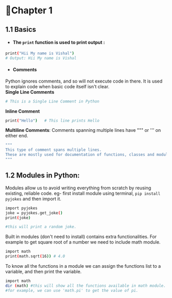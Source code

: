 # 📝Chapter 1  
## 1.1 Basics

- #### The ```print``` function is used to print output :
```bash
print("Hii My name is Vishal")
# Output: Hii My name is Vishal
```


- #### Comments
Python ignores comments, and so will not execute code in there. It is used to explain code when basic code itself isn't clear.<br>
**Single Line Comments**
```bash
# This is a Single Line Comment in Python
```

**Inline Comment**
```bash
print("Hello")   # This line prints Hello 
```

**Multiline Comments**: Comments spanning multiple lines have """ or ''' on either end.
```bash
"""
This type of comment spans multiple lines.
These are mostly used for documentation of functions, classes and modules.
"""
```
## 1.2 Modules in Python:
Modules allow us to avoid writing everything from scratch by reusing existing, reliable code.
eg- first install module using terminal, ```pip install pyjokes``` and then import it.
```bash
import pyjokes
joke = pyjokes.get_joke()
print(joke)

#this will print a random joke.
```
Built in modules (don't need to install) contains extra functionalities. For example to get square root of a number we need to include math module.
```bash
import math
print(math.sqrt(16)) # 4.0
```
To know all the functions in a module we can assign the functions list to a variable, and then print the variable.
```bash
import math
dir (math) #this will show all the functions available in math module.
#for example, we can use 'math.pi' to get the value of pi.
```
